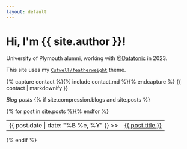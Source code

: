```yaml
---
layout: default
---
```

# Hi, I'm {{ site.author }}!

University of Plymouth alumni, working with [@Datatonic](https://datatonic.com/) in 2023.

This site uses my [`Cutwell/featherweight`](https://github.com/Cutwell/featherweight) theme.

{% capture contact %}{% include contact.md %}{% endcapture %}
{{ contact | markdownify }}

_Blog posts_
{% if site.compression.blogs and site.posts %}
<table>{% for post in site.posts %}<tr><td class="d">{{ post.date | date: "%B %e, %Y" }} >></td><td><a href="{{ site.url }}{{ post.url }}">{{ post.title }}</a></td></tr>{% endfor %}</table>
{% endif %}